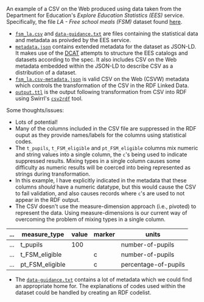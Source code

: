An example of a CSV on the Web produced using data taken from the Department for Education's _Explore Education Statistics (EES)_ service. Specifically, the file _LA - Free school meals (FSM)_ dataset found [here](https://explore-education-statistics.service.gov.uk/data-catalogue/outcomes-for-children-in-need-including-children-looked-after-by-local-authorities-in-england/2020).

- [`fsm_la.csv`](fsm_la.csv) and [`data-guidance.txt`](data-guidance.txt) are files containing the statistical data and metadata as proivded by the EES service.
- [`metadata.json`](metadata.json) contains extended metadata for the dataset as JSON-LD. It makes use of the [DCAT](https://w3c.github.io/dxwg/dcat/) attempts to structure the EES catalogs and datasets according to the spec. It also includes CSV on the Web metadata embedded within the JSON-LD to describe CSV as a distribution of a dataset.
- [`fsm_la.csv-metadata.json`](fsm_la.csv-metadata.json) is valid CSV on the Web (CSVW) metadata which controls the transformation of the CSV in the RDF Linked Data.
- [`output.ttl`](output.ttl) is the output following transformation from CSV into RDF using Swirrl's [`csv2rdf`](https://github.com/Swirrl/csv2rdf) tool.

Some thoughts/issues:

- Lots of potential!
- Many of the columns included in the CSV file are suppressed in the RDF ouput as they provide names/labels for the columns using statistical codes.
- The `t_pupils`, `t_FSM_eligible` and `pt_FSM_eligible` columns mix numeric and string values into a single column, the `c`'s being used to indicate suppressed results. Mixing types in a single column causes some difficulty as numeric results will be coerced into being represented as strings during transformation. 
- In this example, I have explicitly indicated in the metadata that these columns _should_ have a numeric datatype, but this would cause the CSV to fail validation, and also causes records where `c`'s are used to not appear in the RDF output.
- The CSV doesn't use the measure-dimension approach (i.e., pivoted) to represent the data. Using measure-dimensions is our current way of overcoming the problem of mixing types in a single column.

| ... | measure_type    | value | marker | units                |
|-----|-----------------|-------|--------|----------------------|
| ... | t_pupils        | 100   |        | number-of-pupils     |
| ... | t_FSM_eligible  |       | c      | number-of-pupils     |
| ... | pt_FSM_eligible |       | c      | percentage-of-pupils |

- The [`data-guidance.txt`](data-guidance.txt) contains a lot of metadata which we could find an appropriate home for. The explanations of codes used within the dataset could be handled by creating an RDF codelist.